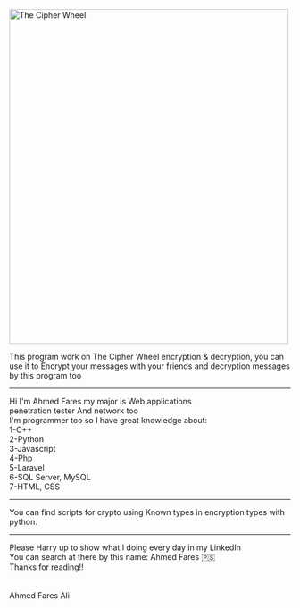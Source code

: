 <img src="https://www.google.com/url?sa=i&url=https%3A%2F%2Fwww.dcode.fr%2Fcipher-disk&psig=AOvVaw1aux_deMzDLKFZVkEqa_d1&ust=1720765408350000&source=images&cd=vfe&opi=89978449&ved=0CBEQjRxqFwoTCJii2qGxnocDFQAAAAAdAAAAABAF" alt="The Cipher Wheel" width="500" height="600">

This program work on The Cipher Wheel encryption & decryption, you can use it to Encrypt your messages with your friends and decryption messages by this program too 

----------------------------------------------------------
Hi I'm Ahmed Fares my major is Web applications <br> penetration tester And network too <br>
I'm programmer too so I have great knowledge about: <br>
1-C++ <br>
2-Python <br>
3-Javascript <br>
4-Php <br>
5-Laravel <br>
6-SQL Server, MySQL <br>
7-HTML, CSS <br>
__________________________________________________________
You can find scripts for crypto using Known types in encryption types with python.

__________________________________________________________
Please Harry up to show what I doing every day in my LinkedIn <br>
You can search at there by this name: Ahmed Fares 🇵🇸
<br>
Thanks for reading!! 
<br>
<br>
<br>
Ahmed Fares Ali
